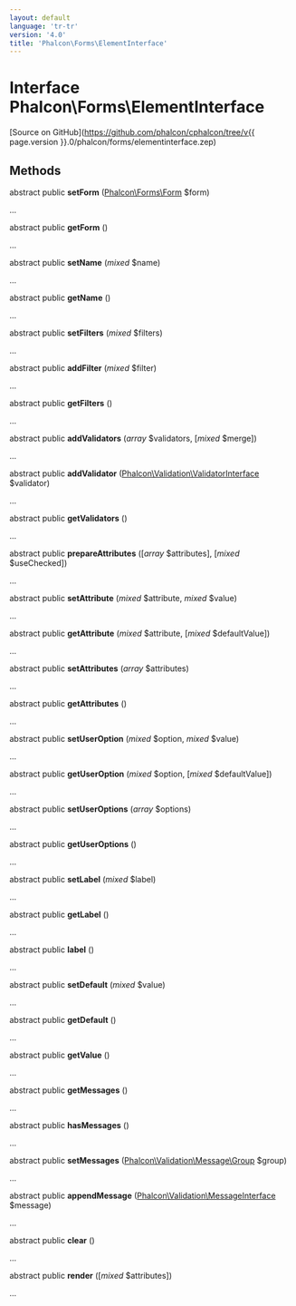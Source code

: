 ```yaml
---
layout: default
language: 'tr-tr'
version: '4.0'
title: 'Phalcon\Forms\ElementInterface'
---
```

# Interface **Phalcon\Forms\ElementInterface**

[Source on GitHub](https://github.com/phalcon/cphalcon/tree/v{{ page.version }}.0/phalcon/forms/elementinterface.zep)

## Methods

abstract public **setForm** ([Phalcon\Forms\Form](Phalcon_Forms_Form) $form)

...

abstract public **getForm** ()

...

abstract public **setName** (*mixed* $name)

...

abstract public **getName** ()

...

abstract public **setFilters** (*mixed* $filters)

...

abstract public **addFilter** (*mixed* $filter)

...

abstract public **getFilters** ()

...

abstract public **addValidators** (*array* $validators, [*mixed* $merge])

...

abstract public **addValidator** ([Phalcon\Validation\ValidatorInterface](Phalcon_Validation_ValidatorInterface) $validator)

...

abstract public **getValidators** ()

...

abstract public **prepareAttributes** ([*array* $attributes], [*mixed* $useChecked])

...

abstract public **setAttribute** (*mixed* $attribute, *mixed* $value)

...

abstract public **getAttribute** (*mixed* $attribute, [*mixed* $defaultValue])

...

abstract public **setAttributes** (*array* $attributes)

...

abstract public **getAttributes** ()

...

abstract public **setUserOption** (*mixed* $option, *mixed* $value)

...

abstract public **getUserOption** (*mixed* $option, [*mixed* $defaultValue])

...

abstract public **setUserOptions** (*array* $options)

...

abstract public **getUserOptions** ()

...

abstract public **setLabel** (*mixed* $label)

...

abstract public **getLabel** ()

...

abstract public **label** ()

...

abstract public **setDefault** (*mixed* $value)

...

abstract public **getDefault** ()

...

abstract public **getValue** ()

...

abstract public **getMessages** ()

...

abstract public **hasMessages** ()

...

abstract public **setMessages** ([Phalcon\Validation\Message\Group](Phalcon_Validation_Message_Group) $group)

...

abstract public **appendMessage** ([Phalcon\Validation\MessageInterface](Phalcon_Validation_MessageInterface) $message)

...

abstract public **clear** ()

...

abstract public **render** ([*mixed* $attributes])

...